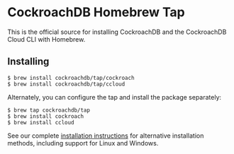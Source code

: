 # CockroachDB Homebrew Tap

This is the official source for installing CockroachDB and the CockroachDB Cloud CLI with Homebrew.

## Installing

```shell
$ brew install cockroachdb/tap/cockroach
$ brew install cockroachdb/tap/ccloud
```

Alternately, you can configure the tap and install the package separately:

``` shell
$ brew tap cockroachdb/tap
$ brew install cockroach
$ brew install ccloud
```

See our complete [installation instructions] for alternative installation
methods, including support for Linux and Windows.

[CockroachDB]: https://cockroachlabs.com
[Homebrew]: https://brew.sh
[installation instructions]: https://www.cockroachlabs.com/docs/install-cockroachdb.html
